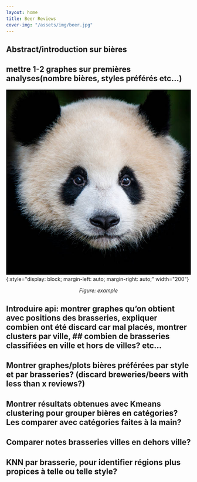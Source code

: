 ```yaml
---
layout: home
title: Beer Reviews
cover-img: "/assets/img/beer.jpg"
---
```


## Abstract/introduction sur bières
## mettre 1-2 graphes sur premières analyses(nombre bières, styles préférés etc…)

![ Image description ](./images/image.jpg){:style="display: block; margin-left: auto; margin-right: auto;" width="200"}
<center><i>Figure: example</i></center>

## Introduire api: montrer graphes qu’on obtient avec positions des brasseries, expliquer combien ont été discard car mal placés, montrer clusters par ville, ## combien de brasseries classifiées en ville et hors de villes? etc…
## Montrer graphes/plots bières préférées par style et par brasseries? (discard breweries/beers with less than x reviews?)
## Montrer résultats obtenues avec Kmeans clustering pour grouper bières en catégories? Les comparer avec catégories faites à la main?
## Comparer notes brasseries villes en dehors ville?
## KNN par brasserie, pour identifier régions plus propices à telle ou telle style?




